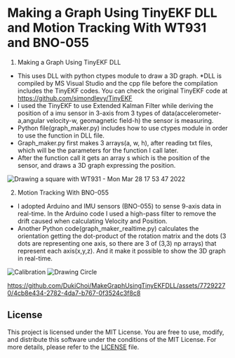 # Making a Graph Using TinyEKF DLL and Motion Tracking With WT931 and BNO-055

1) Making a Graph Using TinyEKF DLL 
  * This uses DLL with python ctypes module to draw a 3D graph.
  *DLL is compiled by MS Visual Studio and the cpp file before the compilation includes the TinyEKF codes. You can check the original TinyEKF code at     
https://github.com/simondlevy/TinyEKF  
  * I used the TinyEKF to use Extended Kalman Filter while deriving the position of a imu sensor in 3-axis from 3 types of data(accelerometer-a,angular velocity-w, geomagnetic field-h) the sensor is measuring.
  * Python file(graph_maker.py) includes how to use ctypes module in order to use the function in DLL file.
  * Graph_maker.py first makes 3 arrays(a, w, h), after reading txt files, which will be the parameters for the function I call later.
  * After the function call it gets an array s which is the position of the sensor, and draws a 3D graph expressing the position.

![Drawing a square with WT931 - Mon Mar 28 17 53 47 2022](https://github.com/user-attachments/assets/64da5da4-dbf1-49f6-95b0-c85cb27b6435)

2) Motion Tracking With BNO-055
  * I adopted Arduino and IMU sensors (BNO-055) to sense 9-axis data in real-time.  In the Arduino code I used a high-pass filter to remove the drift caused when       calculating Velocity and Position.
  * Another Python code(graph_maker_realtime.py) calculates the orientation getting the dot-product of the rotation matrix and the dots (3 dots are representing one axis, so there are 3 of (3,3) np arrays) that represent each axis(x,y,z). And it make it possible to show the 3D graph in real-time.


![Calibration](https://github.com/DukiChoi/MakeGraphUsingTinyEKFDLL/assets/77292270/716f9f78-cfb5-42b3-9f81-e4592cef6cef)
![Drawing Circle](https://github.com/DukiChoi/MakeGraphUsingTinyEKFDLL/assets/77292270/57d0deff-4fa4-40f8-95e2-6b4349eedd99)

https://github.com/DukiChoi/MakeGraphUsingTinyEKFDLL/assets/77292270/4cb8e434-2782-4da7-b767-0f3524c3f8c8

## License

This project is licensed under the MIT License. You are free to use, modify, and distribute this software under the conditions of the MIT License.
For more details, please refer to the [LICENSE](./LICENSE) file.

